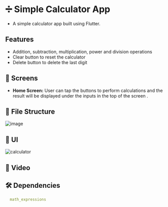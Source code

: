 # ➗ Simple Calculator App
 - A simple calculator app built using Flutter.


## Features
  - Addition, subtraction, multiplication, power and division operations
  - Clear button to reset the calculator
  - Delete button to delete the last digit


## 🤳 Screens

- **Home Screen:** User can tap the buttons to perform calculations and the result will be displayed under the inputs in the top of the screen .


## 📁 File Structure

![image](https://github.com/Nadeennoshy/PRODIGY_AD_01/assets/70576667/77da4593-75d4-4768-a3a9-b602ca467b81)





## 📱 UI

![calculator](https://github.com/Nadeennoshy/PRODIGY_AD_01/assets/70576667/38cb9187-e089-43ba-84f8-59c0f38b344b)



## 🎥 Video



## 🛠 Dependencies

```pubspec.yaml
  math_expressions

```
